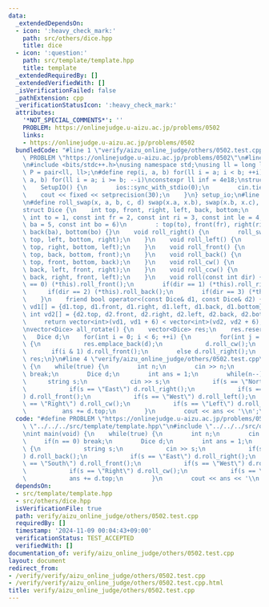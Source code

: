 ```yaml
---
data:
  _extendedDependsOn:
  - icon: ':heavy_check_mark:'
    path: src/others/dice.hpp
    title: dice
  - icon: ':question:'
    path: src/template/template.hpp
    title: template
  _extendedRequiredBy: []
  _extendedVerifiedWith: []
  _isVerificationFailed: false
  _pathExtension: cpp
  _verificationStatusIcon: ':heavy_check_mark:'
  attributes:
    '*NOT_SPECIAL_COMMENTS*': ''
    PROBLEM: https://onlinejudge.u-aizu.ac.jp/problems/0502
    links:
    - https://onlinejudge.u-aizu.ac.jp/problems/0502
  bundledCode: "#line 1 \"verify/aizu_online_judge/others/0502.test.cpp\"\n#define\
    \ PROBLEM \"https://onlinejudge.u-aizu.ac.jp/problems/0502\"\n#line 2 \"src/template/template.hpp\"\
    \n#include <bits/stdc++.h>\nusing namespace std;\nusing ll = long long;\nusing\
    \ P = pair<ll, ll>;\n#define rep(i, a, b) for(ll i = a; i < b; ++i)\n#define rrep(i,\
    \ a, b) for(ll i = a; i >= b; --i)\nconstexpr ll inf = 4e18;\nstruct SetupIO {\n\
    \    SetupIO() {\n        ios::sync_with_stdio(0);\n        cin.tie(0);\n    \
    \    cout << fixed << setprecision(30);\n    }\n} setup_io;\n#line 3 \"src/others/dice.hpp\"\
    \n#define roll_swap(x, a, b, c, d) swap(x.a, x.b), swap(x.b, x.c), swap(x.c, x.d);\n\
    struct Dice {\n    int top, front, right, left, back, bottom;\n    Dice(const\
    \ int to = 1, const int fr = 2, const int ri = 3, const int le = 4, const int\
    \ ba = 5, const int bo = 6)\n        : top(to), front(fr), right(ri), left(le),\
    \ back(ba), bottom(bo) {}\n    void roll_right() {\n        roll_swap((*this),\
    \ top, left, bottom, right);\n    }\n    void roll_left() {\n        roll_swap((*this),\
    \ top, right, bottom, left);\n    }\n    void roll_front() {\n        roll_swap((*this),\
    \ top, back, bottom, front);\n    }\n    void roll_back() {\n        roll_swap((*this),\
    \ top, front, bottom, back);\n    }\n    void roll_cw() {\n        roll_swap((*this),\
    \ back, left, front, right);\n    }\n    void roll_ccw() {\n        roll_swap((*this),\
    \ back, right, front, left);\n    }\n    void roll(const int dir) {\n        if(dir\
    \ == 0) (*this).roll_front();\n        if(dir == 1) (*this).roll_right();\n  \
    \      if(dir == 2) (*this).roll_back();\n        if(dir == 3) (*this).roll_left();\n\
    \    }\n    friend bool operator<(const Dice& d1, const Dice& d2) {\n        int\
    \ vd1[] = {d1.top, d1.front, d1.right, d1.left, d1.back, d1.bottom};\n       \
    \ int vd2[] = {d2.top, d2.front, d2.right, d2.left, d2.back, d2.bottom};\n   \
    \     return vector<int>(vd1, vd1 + 6) < vector<int>(vd2, vd2 + 6);\n    }\n};\n\
    \nvector<Dice> all_rotate() {\n    vector<Dice> res;\n    res.reserve(24);\n \
    \   Dice d;\n    for(int i = 0; i < 6; ++i) {\n        for(int j = 0; j < 4; ++j)\
    \ {\n            res.emplace_back(d);\n            d.roll_cw();\n        }\n \
    \       if(i & 1) d.roll_front();\n        else d.roll_right();\n    }\n    return\
    \ res;\n}\n#line 4 \"verify/aizu_online_judge/others/0502.test.cpp\"\nint main(void)\
    \ {\n    while(true) {\n        int n;\n        cin >> n;\n        if(n == 0)\
    \ break;\n        Dice d;\n        int ans = 1;\n        while(n--) {\n      \
    \      string s;\n            cin >> s;\n            if(s == \"North\") d.roll_back();\n\
    \            if(s == \"East\") d.roll_right();\n            if(s == \"South\"\
    ) d.roll_front();\n            if(s == \"West\") d.roll_left();\n            if(s\
    \ == \"Right\") d.roll_cw();\n            if(s == \"Left\") d.roll_ccw();\n  \
    \          ans += d.top;\n        }\n        cout << ans << '\\n';\n    }\n}\n"
  code: "#define PROBLEM \"https://onlinejudge.u-aizu.ac.jp/problems/0502\"\n#include\
    \ \"../../../src/template/template.hpp\"\n#include \"../../../src/others/dice.hpp\"\
    \nint main(void) {\n    while(true) {\n        int n;\n        cin >> n;\n   \
    \     if(n == 0) break;\n        Dice d;\n        int ans = 1;\n        while(n--)\
    \ {\n            string s;\n            cin >> s;\n            if(s == \"North\"\
    ) d.roll_back();\n            if(s == \"East\") d.roll_right();\n            if(s\
    \ == \"South\") d.roll_front();\n            if(s == \"West\") d.roll_left();\n\
    \            if(s == \"Right\") d.roll_cw();\n            if(s == \"Left\") d.roll_ccw();\n\
    \            ans += d.top;\n        }\n        cout << ans << '\\n';\n    }\n}"
  dependsOn:
  - src/template/template.hpp
  - src/others/dice.hpp
  isVerificationFile: true
  path: verify/aizu_online_judge/others/0502.test.cpp
  requiredBy: []
  timestamp: '2024-11-09 00:04:43+09:00'
  verificationStatus: TEST_ACCEPTED
  verifiedWith: []
documentation_of: verify/aizu_online_judge/others/0502.test.cpp
layout: document
redirect_from:
- /verify/verify/aizu_online_judge/others/0502.test.cpp
- /verify/verify/aizu_online_judge/others/0502.test.cpp.html
title: verify/aizu_online_judge/others/0502.test.cpp
---
```

